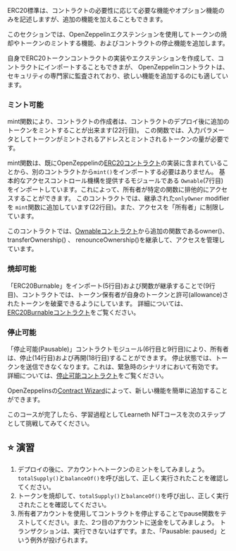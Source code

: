 ERC20標準は、コントラクトの必要性に応じて必要な機能やオプション機能のみを記述しますが、追加の機能を加えることもできます。

このセクションでは、OpenZeppelinエクステンションを使用してトークンの焼却やトークンのミントする機能、およびコントラクトの停止機能を追加します。

自身でERC20トークンコントラクトの実装やエクステンションを作成して、コントラクトにインポートすることもできまが、 OpenZeppelinコントラクトは、セキュリティの専門家に監査されており、欲しい機能を追加するのにも適しています。

### ミント可能

mint関数により、コントラクトの作成者は、コントラクトのデプロイ後に追加のトークンをミントすることが出来ます(22行目)。 この関数では、入力パラメータとしてトークンがミントされるアドレスとミントされるトークンの量が必要です。

mint関数は、既にOpenZeppelinの<a href="https://github.com/OpenZeppelin/openzeppelin-contracts/blob/master/contracts/token/ERC20/ERC20.sol" target="_blank">ERC20コントラクト</a>の実装に含まれていることから、別のコントラクトから`mint()`をインポートする必要はありません。 基本的なアクセスコントロール機構を提供するモジュールである `Ownable`(7行目)をインポートしています。これによって、所有者が特定の関数に排他的にアクセスすることができます。 このコントラクトでは、継承された`onlyOwner` modifierを `mint`関数に追加しています(22行目)。また、アクセスを「所有者」に制限しています。

このコントラクトでは、<a href="https://github.com/OpenZeppelin/openzeppelin-contracts/blob/master/contracts/access/Ownable.sol" target="_blank">Ownableコントラクト</a>から追加の関数であるowner()、transferOwnership() 、 renounceOwnership()を継承して、アクセスを管理しています。

### 焼却可能

「ERC20Burnable」をインポート(5行目)および関数が継承することで(9行目)、コントラクトでは、トークン保有者が自身のトークンと許可(allowance)されたトークンを破棄できるようにしています。
詳細については、<a href="https://github.com/OpenZeppelin/openzeppelin-contracts/blob/master/contracts/token/ERC20/extensions/ERC20Burnable.sol" target="_blank">ERC20Burnableコントラクト</a>をご覧ください。

### 停止可能

「停止可能(Pausable)」コントラクトモジュール(6行目と9行目)により、所有者は、停止(14行目)および再開(18行目)することができます。 停止状態では、トークンを送信できなくなります。これは、緊急時のシナリオにおいて有効です。
詳細については、<a href="https://github.com/OpenZeppelin/openzeppelin-contracts/blob/master/contracts/security/Pausable.sol" target="_blank">停止可能コントラクト</a>をご覧ください。

OpenZeppelinsの<a href="https://docs.openzeppelin.com/contracts/4.x/wizard" target="_blank">Contract Wizard</a>によって、新しい機能を簡単に追加することができます。

このコースが完了したら、学習過程としてLearneth NFTコースを次のステップとして挑戦してみてください。

## ⭐️ 演習

1. デプロイの後に、アカウントへトークンのミントをしてみましょう。 `totalSupply()`と`balanceOf()`を呼び出して、正しく実行されたことを確認してください。
2. トークンを焼却して、`totalSupply()`と`balanceOf()`を呼び出し、正しく実行されたことを確認してください。
3. 所有者アカウントを使用してコントラクトを停止することでpause関数をテストしてください。また、2つ目のアカウントに送金をしてみましょう。 トランザクションは、実行できないはずです。また、「Pausable: paused」という例外が投げられます。
